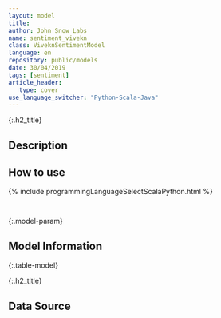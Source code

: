 ```yaml
---
layout: model
title: 
author: John Snow Labs
name: sentiment_vivekn
class: ViveknSentimentModel
language: en
repository: public/models
date: 30/04/2019
tags: [sentiment]
article_header:
   type: cover
use_language_switcher: "Python-Scala-Java"
---
```


{:.h2_title}
## Description 






## How to use 
<div class="tabs-box" markdown="1">

{% include programmingLanguageSelectScalaPython.html %}

```python

```

```scala

```
</div>



{:.model-param}
## Model Information
{:.table-model}





{:.h2_title}
## Data Source


